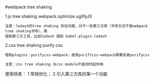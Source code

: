 #webpack tree shaking

1.js tree shaking
    webpack.optimize.uglifyJS

    注意：lodash的tree shaking 存在问题，对于一些第三方库（书写方式不是webpack tree shaking书写），需
    借助第三方工具，比如lodash 借助 babel-plugin-lodash
2.css tree shaking
    purify css

    借助plugins：purifycss-webpack，使用puriftcss-webpack需要安装purifycss

    注意：css tree shaking 与css module不能同时起作用

使用场景：
    1.常规优化；
    2.引入第三方库的某一个功能
